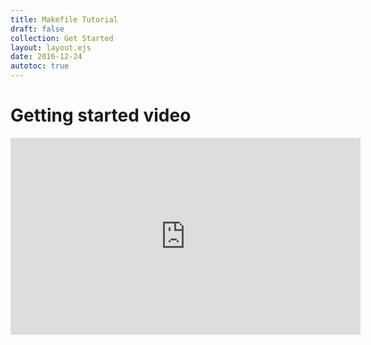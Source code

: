 ```yaml
---
title: Makefile Tutorial
draft: false
collection: Get Started
layout: layout.ejs
date: 2016-12-24
autotoc: true
---
```


# Getting started video
<iframe width="560" height="315" src="https://www.youtube.com/embed/8QxYAUcq5FU" frameborder="0" allow="accelerometer; autoplay; encrypted-media; gyroscope; picture-in-picture" allowfullscreen></iframe>
